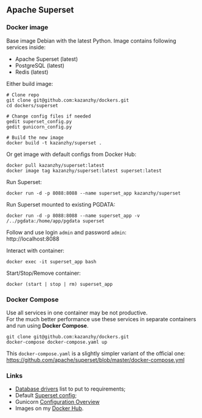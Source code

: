 ## Apache Superset 
### Docker image
Base image Debian with the latest Python. Image contains following services inside:
- Apache Superset (latest)
- PostgreSQL (latest)
- Redis (latest)  

Either build image:
```shell
# Clone repo  
git clone git@github.com:kazanzhy/dockers.git
cd dockers/superset  

# Change config files if needed
gedit superset_config.py
gedit gunicorn_config.py

# Build the new image
docker build -t kazanzhy/superset .
```
Or get image with default configs from Docker Hub:
```shell
docker pull kazanzhy/superset:latest
docker image tag kazanzhy/superset:latest superset:latest
```
Run Superset:
```shell
docker run -d -p 8088:8088 --name superset_app kazanzhy/superset
```
Run Superset mounted to existing PGDATA:
```shell
docker run -d -p 8088:8088 --name superset_app -v /../pgdata:/home/app/pgdata superset
```
Follow and use login `admin` and password `admin`:  
http://localhost:8088  

Interact with container:
```shell
docker exec -it superset_app bash
```

Start/Stop/Remove container:
```
docker (start | stop | rm) superset_app
```

### Docker Compose
Use all services in one container may be not productive.   
For the much better performance use these services in separate containers and run using **Docker Compose**.  
```
git clone git@github.com:kazanzhy/dockers.git
docker-compose docker-compose.yaml up
```
This `docker-compose.yaml` is a slightly simpler variant of the official one:  
https://github.com/apache/superset/blob/master/docker-compose.yml

### Links
- [Database drivers](https://superset.apache.org/docs/databases/installing-database-drivers) list to put to requirements;
- Default [Superset config](https://github.com/apache/superset/blob/master/superset/config.py);
- Gunicorn [Configuration Overview](https://docs.gunicorn.org/en/stable/configure.html)
- Images on my [Docker Hub](https://hub.docker.com/u/kazanzhy).